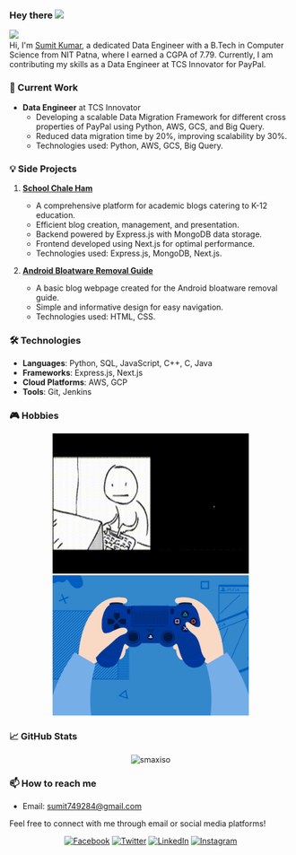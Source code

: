 ### Hey there <img src="https://media.giphy.com/media/hvRJCLFzcasrR4ia7z/giphy.gif" width="25px">
![](https://visitor-badge.glitch.me/badge?page_id=smaxiso.smaxiso)
<br />
Hi, I'm [Sumit Kumar](https://smaxiso.netlify.app/), a dedicated Data Engineer with a B.Tech in Computer Science from NIT Patna, where I earned a CGPA of 7.79. Currently, I am contributing my skills as a Data Engineer at TCS Innovator for PayPal. 


### 🚀 Current Work
- **Data Engineer** at TCS Innovator
  - Developing a scalable Data Migration Framework for different cross properties of PayPal using Python, AWS, GCS, and Big Query.
  - Reduced data migration time by 20%, improving scalability by 30%.
  - Technologies used: Python, AWS, GCS, Big Query.


### 💡 Side Projects
1. **[School Chale Ham](https://schoolchaleham.in/)**
   - A comprehensive platform for academic blogs catering to K-12 education.
   - Efficient blog creation, management, and presentation.
   - Backend powered by Express.js with MongoDB data storage.
   - Frontend developed using Next.js for optimal performance.
   - Technologies used: Express.js, MongoDB, Next.js.


2. **[Android Bloatware Removal Guide](https://android-bloatware-removal-guide.netlify.app/)**
   - A basic blog webpage created for the Android bloatware removal guide.
   - Simple and informative design for easy navigation.
   - Technologies used: HTML, CSS.


### 🛠 Technologies
- **Languages**: Python, SQL, JavaScript, C++, C, Java
- **Frameworks**: Express.js, Next.js
- **Cloud Platforms**: AWS, GCP
- **Tools**: Git, Jenkins


### 🎮 Hobbies
<p float="left" align="center">
  <img alt="Coding" src="https://github.com/smaxiso/smaxiso/blob/main/hf.gif?raw=true" width="350" height="250" />
  <img alt="Gaming" src="https://github.com/smaxiso/smaxiso/blob/main/gaming.gif?raw=true" width="350" height="250" />
</p>


### 📈 GitHub Stats
<p align="center"> 
  <img src="https://github-readme-stats.vercel.app/api?username=smaxiso&show_icons=true&theme=gotham" alt="smaxiso" />
</p>


### 📫 How to reach me
- Email: sumit749284@gmail.com

Feel free to connect with me through email or social media platforms!

<p float="center" align="center">
  <a href="https://facebook.com/smaxiso" target="_blank"><img src="https://img.icons8.com/color/48/000000/facebook-new.png" alt="Facebook"/></a>
  <a href="https://twitter.com/smaxiso" target="_blank"><img src="https://img.icons8.com/color/48/000000/twitter--v1.png" alt="Twitter"/></a>
  <a href="https://www.linkedin.com/in/smaxiso/" target="_blank"><img src="https://img.icons8.com/color/48/000000/linkedin.png" alt="LinkedIn"/></a>
  <a href="https://instagram.com/smaxiso" target="_blank"><img src="https://img.icons8.com/color/48/000000/instagram-new.png" alt="Instagram"/></a>
</p>
